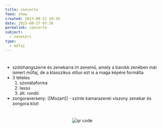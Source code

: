 ```yaml
---
title: concerto
feed: show
created: 2023-08-21 20:34
date: 2023-08-27 07:36
permalink: concerto
subject:
  - zenetöri
type:
  - műfaj
---
```

#
- szólóhangszerre és zenekarra írt zenemű, amely a barokk zenében már ismert műfaj, de a klasszikus stílus ezt is a maga képére formálta
- 3 tételes
	1. szonátaforma
	2. lassú
	3. ált. rondó
- zongoraverseny: [[Mozart]] - szinte kamarazenei viszony zenekar és zongora közt



#
<p style="text-align: center;"><img src="https://chart.googleapis.com/chart?cht=qr&chl=https://notes.andrasdenes.com/concerto&chs=180x180&choe=UTF-8&chld=L|2" alt="qr code"></p>

